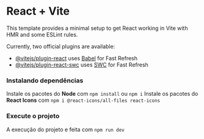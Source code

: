 # React + Vite

This template provides a minimal setup to get React working in Vite with HMR and some ESLint rules.

Currently, two official plugins are available:

- [@vitejs/plugin-react](https://github.com/vitejs/vite-plugin-react/blob/main/packages/plugin-react/README.md) uses [Babel](https://babeljs.io/) for Fast Refresh
- [@vitejs/plugin-react-swc](https://github.com/vitejs/vite-plugin-react-swc) uses [SWC](https://swc.rs/) for Fast Refresh

### Instalando dependências

Instale os pacotes do **Node** com `npm install` ou `npm i`
Instale os pacotes do **React Icons** com `npm i @react-icons/all-files react-icons`


### Execute o projeto

A execução do projeto e feita com `npm run dev`